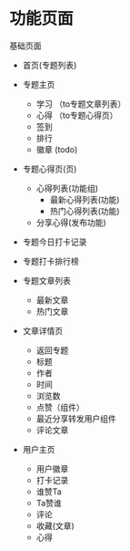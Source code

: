 # 功能页面

基础页面

* 首页(专题列表)
* 专题主页
	* 学习 （to专题文章列表）
	* 心得 （to专题心得页）
	* 签到
	* 排行
	* 徽章  (todo)
	
* 专题心得页(页)
	* 心得列表(功能组)
		* 最新心得列表(功能)
		* 热门心得列表(功能)
	* 分享心得(发布功能)
	
* 专题今日打卡记录
* 专题打卡排行榜

* 专题文章列表
	* 最新文章
	* 热门文章
	
* 文章详情页
	* 返回专题
	* 标题
	* 作者
	* 时间
	* 浏览数
	* 点赞（组件）
	* 最近分享转发用户组件
	* 评论文章
	
* 用户主页
	* 用户徽章
	* 打卡记录
	* 谁赞Ta
	* Ta赞谁
	* 评论
	* 收藏(文章)
	* 心得